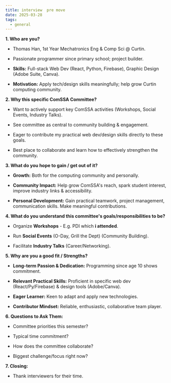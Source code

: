 ```yaml
---
title: interview  pre move
date: 2025-03-28
tags:
  - general
---
```

**1. Who are you?**

- Thomas Han, 1st Year Mechatronics Eng & Comp Sci @ Curtin.
    
- Passionate programmer since primary school; project builder.
    
- **Skills:** Full-stack Web Dev (React, Python, Firebase), Graphic Design (Adobe Suite, Canva).
    
- **Motivation:** Apply tech/design skills meaningfully; help grow Curtin computing community.
    

**2. Why this specific ComSSA Committee?**

- Want to actively support key ComSSA activities (Workshops, Social Events, Industry Talks).
    
- See committee as central to community building & engagement.
    
- Eager to contribute my practical web dev/design skills directly to these goals.
    
- Best place to collaborate and learn how to effectively strengthen the community.
    

**3. What do you hope to gain / get out of it?**

- **Growth:** Both for the computing community and personally.
    
- **Community Impact:** Help grow ComSSA's reach, spark student interest, improve industry links & accessibility.
    
- **Personal Development:** Gain practical teamwork, project management, communication skills. Make meaningful contributions.
    

**4. What do you understand this committee's goals/responsibilities to be?**

- Organize **Workshops** - E.g. PDI which **i attended**.
    
- Run **Social Events** (O-Day, Grill the Dept) (Community Building).
    
- Facilitate **Industry Talks** (Career/Networking).
    

**5. Why are you a good fit / Strengths?**

- **Long-term Passion & Dedication:** Programming since age 10 shows commitment.
    
- **Relevant Practical Skills:** Proficient in specific web dev (React/Py/Firebase) & design tools (Adobe/Canva).
    
- **Eager Learner:** Keen to adapt and apply new technologies.
    
- **Contributor Mindset:** Reliable, enthusiastic, collaborative team player.
    

**6. Questions to Ask Them:**

- Committee priorities this semester?
    
- Typical time commitment?
    
- How does the committee collaborate?
    
- Biggest challenge/focus right now?
    

**7. Closing:**

- Thank interviewers for their time.